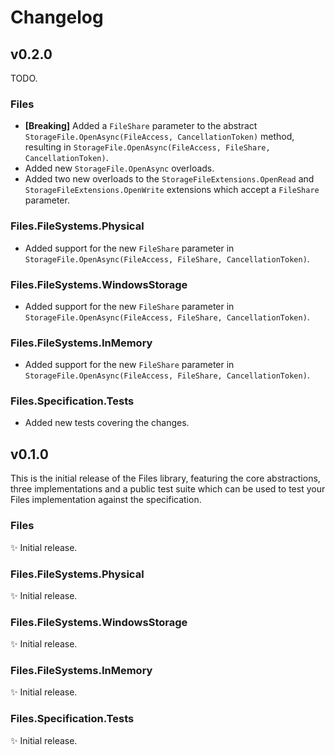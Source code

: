 # Changelog

## v0.2.0

TODO.

### Files

* **[Breaking]** Added a `FileShare` parameter to the abstract `StorageFile.OpenAsync(FileAccess, CancellationToken)` method, resulting
  in `StorageFile.OpenAsync(FileAccess, FileShare, CancellationToken)`.
* Added new `StorageFile.OpenAsync` overloads.
* Added two new overloads to the `StorageFileExtensions.OpenRead` and `StorageFileExtensions.OpenWrite` extensions
  which accept a `FileShare` parameter.

### Files.FileSystems.Physical

* Added support for the new `FileShare` parameter in `StorageFile.OpenAsync(FileAccess, FileShare, CancellationToken)`.

### Files.FileSystems.WindowsStorage

* Added support for the new `FileShare` parameter in `StorageFile.OpenAsync(FileAccess, FileShare, CancellationToken)`.

### Files.FileSystems.InMemory

* Added support for the new `FileShare` parameter in `StorageFile.OpenAsync(FileAccess, FileShare, CancellationToken)`.

### Files.Specification.Tests

* Added new tests covering the changes.



## v0.1.0

This is the initial release of the Files library, featuring the core abstractions, three
implementations and a public test suite which can be used to test your Files implementation
against the specification.

### Files

✨ Initial release.

### Files.FileSystems.Physical

✨ Initial release.

### Files.FileSystems.WindowsStorage

✨ Initial release.

### Files.FileSystems.InMemory

✨ Initial release.

### Files.Specification.Tests

✨ Initial release.
